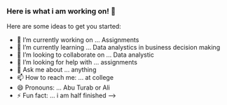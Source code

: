 ### Here is what i am working on! 👋


Here are some ideas to get you started:

- 🔭 I’m currently working on ... Assignments
- 🌱 I’m currently learning ...  Data analystics in business decision making 
- 👯 I’m looking to collaborate on ... Data analystic
- 🤔 I’m looking for help with ... assignments
- 💬 Ask me about ... anything
- 📫 How to reach me: ... at college
- 😄 Pronouns: ... Abu Turab or Ali
- ⚡ Fun fact: ... i am half finished
-->
